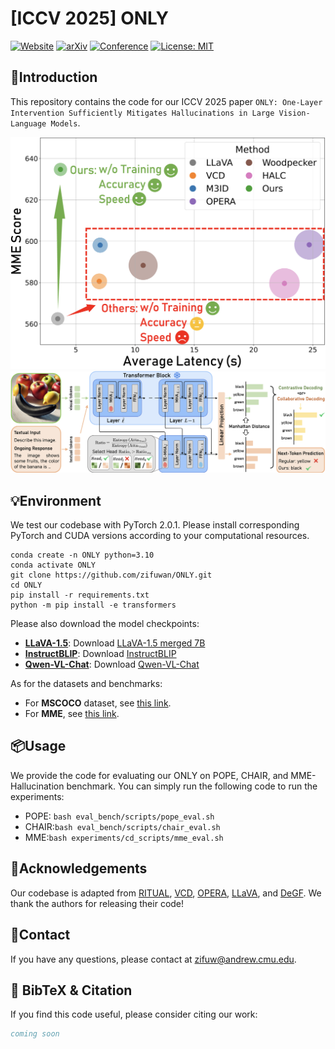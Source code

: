 # [ICCV 2025] ONLY

[![Website](https://img.shields.io/badge/Project-Website-green)](https://zifuwan.github.io/) [![arXiv](https://img.shields.io/badge/arXiv-2502.06130-red)](https://zifuwan.github.io/) [![Conference](https://img.shields.io/badge/ICCV-2025-blue)](https://iccv.thecvf.com/) [![License: MIT](https://img.shields.io/badge/License-MIT-yellow.svg)](https://opensource.org/licenses/MIT)

## 👀Introduction

This repository contains the code for our ICCV 2025 paper `ONLY: One-Layer Intervention Sufficiently Mitigates Hallucinations in Large Vision-Language Models`. 

<div style="text-align: center;">
  <img src="figs/efficiency.png" style="max-height: 40vh; height: auto; width: auto;"><br>
  <img src="figs/overview.png" style="max-height: 40vh; height: auto; width: auto;">
</div>



## 💡Environment

We test our codebase with PyTorch 2.0.1. Please install corresponding PyTorch and CUDA versions according to your computational resources.

```
conda create -n ONLY python=3.10
conda activate ONLY
git clone https://github.com/zifuwan/ONLY.git
cd ONLY
pip install -r requirements.txt
python -m pip install -e transformers
```

Please also download the model checkpoints:

- [**LLaVA-1.5**](https://github.com/haotian-liu/LLaVA): Download [LLaVA-1.5 merged 7B](https://huggingface.co/liuhaotian/llava-v1.5-7b)
- [**InstructBLIP**](https://github.com/salesforce/LAVIS/tree/main/projects/instructblip): Download [InstructBLIP](https://huggingface.co/Salesforce/instructblip-vicuna-7b)
- [**Qwen-VL-Chat**](https://huggingface.co/Qwen/Qwen-VL-Chat): Download [Qwen-VL-Chat](https://huggingface.co/Qwen/Qwen-VL-Chat/tree/main)

As for the datasets and benchmarks:

- For **MSCOCO** dataset, see [this link](https://cocodataset.org/).
- For **MME**, see [this link](https://github.com/BradyFU/Awesome-Multimodal-Large-Language-Models/tree/Evaluation).

## 📦Usage

We provide the code for evaluating our ONLY on POPE, CHAIR, and MME-Hallucination benchmark. You can simply run the following code to run the experiments:

- POPE: `bash eval_bench/scripts/pope_eval.sh`
- CHAIR:`bash eval_bench/scripts/chair_eval.sh`
- MME:`bash experiments/cd_scripts/mme_eval.sh`

## 🙏Acknowledgements

Our codebase is adapted from  [RITUAL](https://github.com/sangminwoo/RITUAL), [VCD](https://github.com/DAMO-NLP-SG/VCD), [OPERA](https://github.com/shikiw/OPERA), [LLaVA](https://github.com/haotian-liu/LLaVA), and [DeGF](https://github.com/zhangce01/DeGF/tree/main). We thank the authors for releasing their code!

## 📧Contact

If you have any questions, please  contact at [zifuw@andrew.cmu.edu](mailto:zifuw@andrew.cmu.edu).

## 📌 BibTeX & Citation

If you find this code useful, please consider citing our work:

```bibtex
coming soon
```
